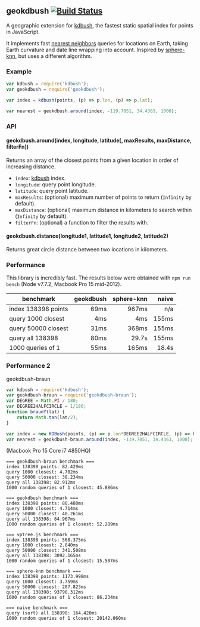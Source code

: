 ## geokdbush [![Build Status](https://travis-ci.org/mourner/geokdbush.svg?branch=master)](https://travis-ci.org/mourner/geokdbush)

A geographic extension for [kdbush](https://github.com/mourner/kdbush),
the fastest static spatial index for points in JavaScript.

It implements fast [nearest neighbors](https://en.wikipedia.org/wiki/Nearest_neighbor_search) queries
for locations on Earth, taking Earth curvature and date line wrapping into account.
Inspired by [sphere-knn](https://github.com/darkskyapp/sphere-knn), but uses a different algorithm.

### Example

```js
var kdbush = require('kdbush');
var geokdbush = require('geokdbush');

var index = kdbush(points, (p) => p.lon, (p) => p.lat);

var nearest = geokdbush.around(index, -119.7051, 34.4363, 1000);
```

### API

#### geokdbush.around(index, longitude, latitude[, maxResults, maxDistance, filterFn])

Returns an array of the closest points from a given location in order of increasing distance.

- `index`: [kdbush](https://github.com/mourner/kdbush) index.
- `longitude`: query point longitude.
- `latitude`: query point latitude.
- `maxResults`: (optional) maximum number of points to return (`Infinity` by default).
- `maxDistance`: (optional) maximum distance in kilometers to search within (`Infinity` by default).
- `filterFn`: (optional) a function to filter the results with.

#### geokdbush.distance(longitude1, latitude1, longitude2, latitude2)

Returns great circle distance between two locations in kilometers.

### Performance

This library is incredibly fast.
The results below were obtained with `npm run bench`
(Node v7.7.2, Macbook Pro 15 mid-2012).

benchmark | geokdbush | sphere-knn | naive
--- | ---: | ---: | ---:
index 138398 points | 69ms | 967ms | n/a
query 1000 closest | 4ms | 4ms | 155ms
query 50000 closest | 31ms | 368ms | 155ms
query all 138398 | 80ms | 29.7s | 155ms
1000 queries of 1 | 55ms | 165ms | 18.4s


### Performance 2

geokdbush-braun

```js
var kdbush = require('kdbush');
var geokdbush-braun = require('geokdbush-braun');
var DEGREE = Math.PI / 180;
var DEGREE2HALFCIRCLE = 1/180;
function braunY(lat) {
	return Math.tan(lat/2);
}

var index = new KDBush(points, (p) => p.lon*DEGREE2HALFCIRCLE, (p) => braunY(p.lat*DEGREE));
var nearest = geokdbush-braun.around(index, -119.7051, 34.4363, 1000);
```

(Macbook Pro 15 Core i7 4850HQ)

```
=== geokdbush-braun benchmark ===
index 138398 points: 82.429ms
query 1000 closest: 4.702ms
query 50000 closest: 38.234ms
query all 138398: 82.912ms
1000 random queries of 1 closest: 45.886ms

=== geokdbush benchmark ===
index 138398 points: 80.480ms
query 1000 closest: 4.714ms
query 50000 closest: 40.261ms
query all 138398: 84.967ms
1000 random queries of 1 closest: 52.289ms

=== vptree.js benchmark ===
index 138398 points: 568.375ms
query 1000 closest: 2.840ms
query 50000 closest: 341.508ms
query all 138398: 3092.165ms
1000 random queries of 1 closest: 15.587ms

=== sphere-knn benchmark ===
index 138398 points: 1173.998ms
query 1000 closest: 3.759ms
query 50000 closest: 287.823ms
query all 138398: 93790.312ms
1000 random queries of 1 closest: 86.234ms

=== naive benchmark ===
query (sort) all 138398: 164.420ms
1000 random queries of 1 closest: 20142.060ms
```
